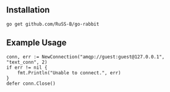## Installation
`go get github.com/RuSS-B/go-rabbit`

## Example Usage
```
conn, err := NewConnection("amqp://guest:guest@127.0.0.1", "text_conn", 2)
if err != nil {
	fmt.Println("Unable to connect.", err)
}
defer conn.Close()
```